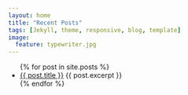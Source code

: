 ```yaml
---
layout: home
title: "Recent Posts"
tags: [Jekyll, theme, responsive, blog, template]
image:
  feature: typewriter.jpg
---
```


<ul>
  {% for post in site.posts %}
    <li>
      <a href="{{ post.url }}">{{ post.title }}</a>
      {{ post.excerpt }}
    </li>
  {% endfor %}
</ul>